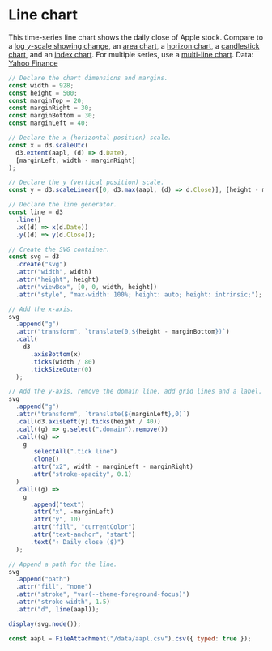 # Line chart

This time-series line chart shows the daily close of Apple stock. Compare to a [log _y_-scale showing change](./change-line-chart), an [area chart](./area-chart), a [horizon chart](./horizon-chart), a [candlestick chart](./candlestick-chart), and an [index chart](./index-chart). For multiple series, use a [multi-line chart](./multi-line-chart). Data: [Yahoo Finance](https://finance.yahoo.com/lookup)

```js echo
// Declare the chart dimensions and margins.
const width = 928;
const height = 500;
const marginTop = 20;
const marginRight = 30;
const marginBottom = 30;
const marginLeft = 40;

// Declare the x (horizontal position) scale.
const x = d3.scaleUtc(
  d3.extent(aapl, (d) => d.Date),
  [marginLeft, width - marginRight]
);

// Declare the y (vertical position) scale.
const y = d3.scaleLinear([0, d3.max(aapl, (d) => d.Close)], [height - marginBottom, marginTop]);

// Declare the line generator.
const line = d3
  .line()
  .x((d) => x(d.Date))
  .y((d) => y(d.Close));

// Create the SVG container.
const svg = d3
  .create("svg")
  .attr("width", width)
  .attr("height", height)
  .attr("viewBox", [0, 0, width, height])
  .attr("style", "max-width: 100%; height: auto; height: intrinsic;");

// Add the x-axis.
svg
  .append("g")
  .attr("transform", `translate(0,${height - marginBottom})`)
  .call(
    d3
      .axisBottom(x)
      .ticks(width / 80)
      .tickSizeOuter(0)
  );

// Add the y-axis, remove the domain line, add grid lines and a label.
svg
  .append("g")
  .attr("transform", `translate(${marginLeft},0)`)
  .call(d3.axisLeft(y).ticks(height / 40))
  .call((g) => g.select(".domain").remove())
  .call((g) =>
    g
      .selectAll(".tick line")
      .clone()
      .attr("x2", width - marginLeft - marginRight)
      .attr("stroke-opacity", 0.1)
  )
  .call((g) =>
    g
      .append("text")
      .attr("x", -marginLeft)
      .attr("y", 10)
      .attr("fill", "currentColor")
      .attr("text-anchor", "start")
      .text("↑ Daily close ($)")
  );

// Append a path for the line.
svg
  .append("path")
  .attr("fill", "none")
  .attr("stroke", "var(--theme-foreground-focus)")
  .attr("stroke-width", 1.5)
  .attr("d", line(aapl));

display(svg.node());
```

```js echo
const aapl = FileAttachment("/data/aapl.csv").csv({ typed: true });
```
